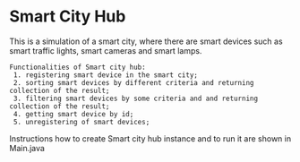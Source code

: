 # Smart City Hub 

This is a simulation of a smart city, where there are smart devices such as smart traffic lights, smart cameras and smart lamps.

    Functionalities of Smart city hub:
     1. registering smart device in the smart city;
     2. sorting smart devices by different criteria and returning collection of the result;
     3. filtering smart devices by some criteria and and returning collection of the result;
     4. getting smart device by id;
     5. unregistering of smart devices;

Instructions how to create Smart city hub instance and to run it are shown in Main.java
